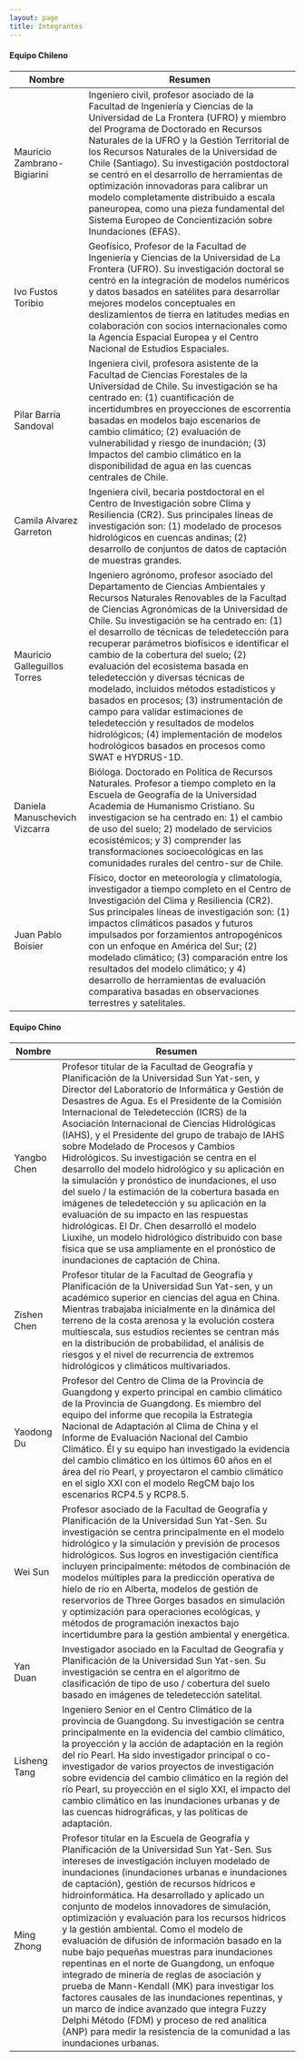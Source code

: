 ```yaml
---
layout: page
title: Integrantes
---
```


<section>
	<h4>Equipo Chileno</h4>
	<div class="table-wrapper">
		<table>
			<thead>
				<tr>
					<th>Nombre</th>
					<th>Resumen</th>
				</tr>
			</thead>
			<tbody>
				<tr>
					<td>Mauricio Zambrano-Bigiarini</td>
					<td>Ingeniero civil, profesor asociado de la Facultad de Ingeniería y Ciencias de la Universidad de La Frontera (UFRO) y miembro del Programa de Doctorado en Recursos Naturales de la UFRO y la Gestión Territorial de los Recursos Naturales de la Universidad de Chile (Santiago). Su investigación postdoctoral se centró en el desarrollo de herramientas de optimización innovadoras para calibrar un modelo completamente distribuido a escala paneuropea, como una pieza fundamental del Sistema Europeo de Concientización sobre Inundaciones (EFAS).</td>
				</tr>
				<tr>
					<td>Ivo Fustos Toribio</td>
					<td>Geofísico, Profesor de la Facultad de Ingeniería y Ciencias de la Universidad de La Frontera (UFRO). Su investigación doctoral se centró en la integración de modelos numéricos y datos basados ​​en satélites para desarrollar mejores modelos conceptuales en deslizamientos de tierra en latitudes medias en colaboración con socios internacionales como la Agencia Espacial Europea y el Centro Nacional de Estudios Espaciales.</td>
				</tr>
				<tr>
					<td>Pilar Barría Sandoval</td>
					<td> Ingeniera civil, profesora asistente de la Facultad de Ciencias Forestales de la Universidad de Chile. Su investigación se ha centrado en: (1) cuantificación de incertidumbres en proyecciones de escorrentía basadas en modelos bajo escenarios de cambio climático; (2) evaluación de vulnerabilidad y riesgo de inundación; (3) Impactos del cambio climático en la disponibilidad de agua en las cuencas centrales de Chile.</td>
				</tr>
				<tr>
					<td>Camila Alvarez Garreton</td>
					<td>Ingeniera civil, becaria postdoctoral en el Centro de Investigación sobre Clima y Resiliencia (CR2). Sus principales líneas de investigación son: (1) modelado de procesos hidrológicos en cuencas andinas; (2) desarrollo de conjuntos de datos de captación de muestras grandes.</td>
				</tr>
				<tr>
					<td>Mauricio Galleguillos Torres</td>
					<td>Ingeniero agrónomo, profesor asociado del Departamento de Ciencias Ambientales y Recursos Naturales Renovables de la Facultad de Ciencias Agronómicas de la Universidad de Chile. Su investigación se ha centrado en: (1) el desarrollo de técnicas de teledetección para recuperar parámetros biofísicos e identificar el cambio de la cobertura del suelo; (2) evaluación del ecosistema basada en teledetección y diversas técnicas de modelado, incluidos métodos estadísticos y basados ​​en procesos; (3) instrumentación de campo para validar estimaciones de teledetección y resultados de modelos hidrológicos; (4) implementación de modelos hodrológicos basados ​​en procesos como SWAT e HYDRUS-1D.</td>
				</tr>
				<tr>
					<td>Daniela Manuschevich Vizcarra</td>
					<td>Bióloga. Doctorado en Política de Recursos Naturales. Profesor a tiempo completo en la Escuela de Geografía de la Universidad Academia de Humanismo Cristiano. Su investigacion se ha centrado en: 1) el cambio de uso del suelo; 2) modelado de servicios ecosistémicos; y 3) comprender las transformaciones socioecológicas en las comunidades rurales del centro-sur de Chile.</td>
				</tr>
				<tr>
					<td>Juan Pablo Boisier</td>
					<td>Físico, doctor en meteorología y climatología, investigador a tiempo completo en el Centro de Investigación del Clima y Resiliencia (CR2). Sus principales líneas de investigación son: (1) impactos climáticos pasados ​​y futuros impulsados ​​por forzamientos antropogénicos con un enfoque en América del Sur; (2) modelado climático; (3) comparación entre los resultados del modelo climático; y 4) desarrollo de herramientas de evaluación comparativa basadas en observaciones terrestres y satelitales.</td>
				</tr>
			</tbody>
		</table>
	</div>
</section>


<section>
	<h4>Equipo Chino</h4>
	<div class="table-wrapper">
		<table>
			<thead>
				<tr>
					<th>Nombre</th>
					<th>Resumen</th>
				</tr>
			</thead>
			<tbody>
				<tr>
					<td>Yangbo Chen</td>
					<td>Profesor titular de la Facultad de Geografía y Planificación de la Universidad Sun Yat-sen, y Director del Laboratorio de Informática y Gestión de Desastres de Agua. Es el Presidente de la Comisión Internacional de Teledetección (ICRS) de la Asociación Internacional de Ciencias Hidrológicas (IAHS), y el Presidente del grupo de trabajo de IAHS sobre Modelado de Procesos y Cambios Hidrológicos. Su investigación se centra en el desarrollo del modelo hidrológico y su aplicación en la simulación y pronóstico de inundaciones, el uso del suelo / la estimación de la cobertura basada en imágenes de teledetección y su aplicación en la evaluación de su impacto en las respuestas hidrológicas. El Dr. Chen desarrolló el modelo Liuxihe, un modelo hidrológico distribuido con base física que se usa ampliamente en el pronóstico de inundaciones de captación de China.</td>
				</tr>
				<tr>
					<td>Zishen Chen</td>
					<td>Profesor titular de la Facultad de Geografía y Planificación de la Universidad Sun Yat-sen, y un académico superior en ciencias del agua en China. Mientras trabajaba inicialmente en la dinámica del terreno de la costa arenosa y la evolución costera multiescala, sus estudios recientes se centran más en la distribución de probabilidad, el análisis de riesgos y el nivel de recurrencia de extremos hidrológicos y climáticos multivariados.</td>
				</tr>
				<tr>
					<td>Yaodong Du</td>
					<td> Profesor del Centro de Clima de la Provincia de Guangdong y experto principal en cambio climático de la Provincia de Guangdong. Es miembro del equipo del informe que recopila la Estrategia Nacional de Adaptación al Clima de China y el Informe de Evaluación Nacional del Cambio Climático.  Él y su equipo han investigado la evidencia del cambio climático en los últimos 60 años en el área del río Pearl, y proyectaron el cambio climático en el siglo XXI con el modelo RegCM bajo los escenarios RCP4.5 y RCP8.5.</td>
				</tr>
				<tr>
					<td>Wei Sun</td>
					<td>Profesor asociado de la Facultad de Geografía y Planificación de la Universidad Sun Yat-Sen.  Su investigación se centra principalmente en el modelo hidrológico y la simulación y previsión de procesos hidrológicos. Sus logros en investigación científica incluyen principalmente: métodos de combinación de modelos múltiples para la predicción operativa de hielo de río en Alberta, modelos de gestión de reservorios de Three Gorges basados ​​en simulación y optimización para operaciones ecológicas, y métodos de programación inexactos bajo incertidumbre para la gestión ambiental y energética. </td>
				</tr>
				<tr>
					<td>Yan Duan</td>
					<td>Investigador asociado en la Facultad de Geografía y Planificación de la Universidad Sun Yat-sen. Su investigación se centra en el algoritmo de clasificación de tipo de uso / cobertura del suelo basado en imágenes de teledetección satelital.</td>
				</tr>
				<tr>
					<td>Lisheng Tang</td>
					<td>Ingeniero Senior en el Centro Climático de la provincia de Guangdong. Su investigación se centra principalmente en la evidencia del cambio climático, la proyección y la acción de adaptación en la región del río Pearl. Ha sido investigador principal o co-investigador de varios proyectos de investigación sobre evidencia del cambio climático en la región del río Pearl, su proyección en el siglo XXI, el impacto del cambio climático en las inundaciones urbanas y de las cuencas hidrográficas, y las políticas de adaptación.</td>
				</tr>
				<tr>
					<td>Ming Zhong</td>
					<td>Profesor titular en la Escuela de Geografía y Planificación de la Universidad Sun Yat-Sen. Sus intereses de investigación incluyen modelado de inundaciones (inundaciones urbanas e inundaciones de captación), gestión de recursos hídricos e hidroinformática. Ha desarrollado y aplicado un conjunto de modelos innovadores de simulación, optimización y evaluación para los recursos hídricos y la gestión ambiental. Como el modelo de evaluación de difusión de información basado en la nube bajo pequeñas muestras para inundaciones repentinas en el norte de Guangdong, un enfoque integrado de minería de reglas de asociación y prueba de Mann-Kendall (MK) para investigar los factores causales de las inundaciones repentinas, y un marco de índice avanzado que integra Fuzzy Delphi Método (FDM) y proceso de red analítica (ANP) para medir la resistencia de la comunidad a las inundaciones urbanas.</td>
				</tr>
			</tbody>
		</table>
	</div>
</section>
